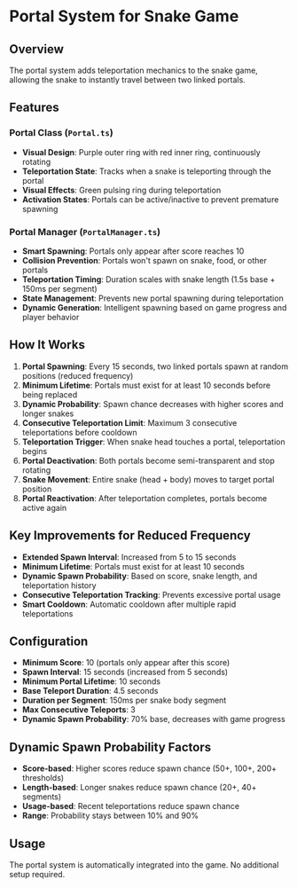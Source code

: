 # Portal System for Snake Game

## Overview
The portal system adds teleportation mechanics to the snake game, allowing the snake to instantly travel between two linked portals.

## Features

### Portal Class (`Portal.ts`)
- **Visual Design**: Purple outer ring with red inner ring, continuously rotating
- **Teleportation State**: Tracks when a snake is teleporting through the portal
- **Visual Effects**: Green pulsing ring during teleportation
- **Activation States**: Portals can be active/inactive to prevent premature spawning

### Portal Manager (`PortalManager.ts`)
- **Smart Spawning**: Portals only appear after score reaches 10
- **Collision Prevention**: Portals won't spawn on snake, food, or other portals
- **Teleportation Timing**: Duration scales with snake length (1.5s base + 150ms per segment)
- **State Management**: Prevents new portal spawning during teleportation
- **Dynamic Generation**: Intelligent spawning based on game progress and player behavior

## How It Works

1. **Portal Spawning**: Every 15 seconds, two linked portals spawn at random positions (reduced frequency)
2. **Minimum Lifetime**: Portals must exist for at least 10 seconds before being replaced
3. **Dynamic Probability**: Spawn chance decreases with higher scores and longer snakes
4. **Consecutive Teleportation Limit**: Maximum 3 consecutive teleportations before cooldown
5. **Teleportation Trigger**: When snake head touches a portal, teleportation begins
6. **Portal Deactivation**: Both portals become semi-transparent and stop rotating
7. **Snake Movement**: Entire snake (head + body) moves to target portal position
8. **Portal Reactivation**: After teleportation completes, portals become active again

## Key Improvements for Reduced Frequency

- **Extended Spawn Interval**: Increased from 5 to 15 seconds
- **Minimum Lifetime**: Portals must exist for at least 10 seconds
- **Dynamic Spawn Probability**: Based on score, snake length, and teleportation history
- **Consecutive Teleportation Tracking**: Prevents excessive portal usage
- **Smart Cooldown**: Automatic cooldown after multiple rapid teleportations

## Configuration

- **Minimum Score**: 10 (portals only appear after this score)
- **Spawn Interval**: 15 seconds (increased from 5 seconds)
- **Minimum Portal Lifetime**: 10 seconds
- **Base Teleport Duration**: 4.5 seconds
- **Duration per Segment**: 150ms per snake body segment
- **Max Consecutive Teleports**: 3
- **Dynamic Spawn Probability**: 70% base, decreases with game progress

## Dynamic Spawn Probability Factors

- **Score-based**: Higher scores reduce spawn chance (50+, 100+, 200+ thresholds)
- **Length-based**: Longer snakes reduce spawn chance (20+, 40+ segments)
- **Usage-based**: Recent teleportations reduce spawn chance
- **Range**: Probability stays between 10% and 90%

## Usage

The portal system is automatically integrated into the game. No additional setup required. 
